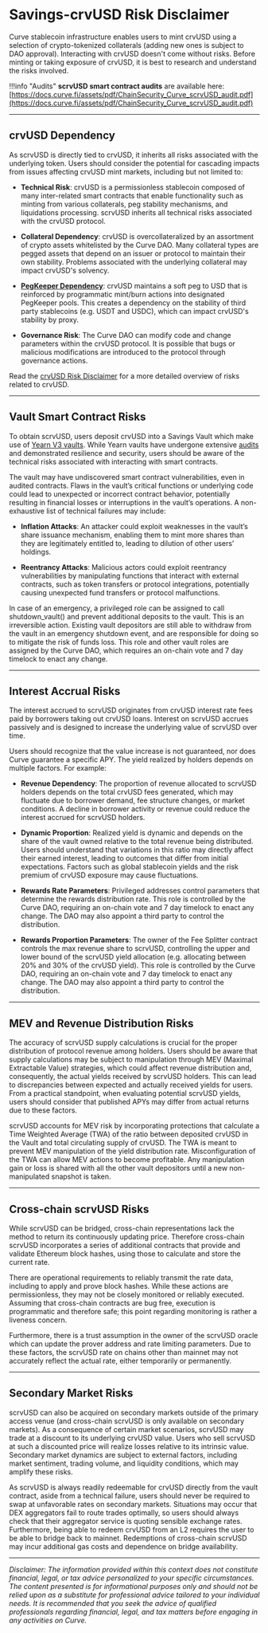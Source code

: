 <h1>Savings-crvUSD Risk Disclaimer</h1>

Curve stablecoin infrastructure enables users to mint crvUSD using a selection of crypto-tokenized collaterals (adding new ones is subject to DAO approval). Interacting with crvUSD doesn't come without risks. Before minting or taking exposure of crvUSD, it is best to research and understand the risks involved.

!!!info "Audits"
    **scrvUSD smart contract audits** are available here: [https://docs.curve.fi/assets/pdf/ChainSecurity_Curve_scrvUSD_audit.pdf](https://docs.curve.fi/assets/pdf/ChainSecurity_Curve_scrvUSD_audit.pdf)

---

## **crvUSD Dependency**

As scrvUSD is directly tied to crvUSD, it inherits all risks associated with the underlying token. Users should consider the potential for cascading impacts from issues affecting crvUSD mint markets, including but not limited to:

- **Technical Risk**: crvUSD is a permissionless stablecoin composed of many inter-related smart contracts that enable functionality such as minting from various collaterals, peg stability mechanisms, and liquidations processing. scrvUSD inherits all technical risks associated with the crvUSD protocol.

- **Collateral Dependency**: crvUSD is overcollateralized by an assortment of crypto assets whitelisted by the Curve DAO. Many collateral types are pegged assets that depend on an issuer or protocol to maintain their own stability. Problems associated with the underlying collateral may impact crvUSD's solvency.

- [**PegKeeper Dependency**](https://docs.curve.fi/crvUSD/pegkeepers/overview/): crvUSD maintains a soft peg to USD that is reinforced by programmatic mint/burn actions into designated PegKeeper pools. This creates a dependency on the stability of third party stablecoins (e.g. USDT and USDC), which can impact crvUSD's stability by proxy.

- **Governance Risk**: The Curve DAO can modify code and change parameters within the crvUSD protocol. It is possible that bugs or malicious modifications are introduced to the protocol through governance actions.

Read the [crvUSD Risk Disclaimer](./crvusd.md) for a more detailed overview of risks related to crvUSD.

---

## **Vault Smart Contract Risks**

To obtain scrvUSD, users deposit crvUSD into a Savings Vault which make use of [Yearn V3 vaults](https://docs.yearn.fi/developers/v3/overview). While Yearn vaults have undergone extensive [audits](https://github.com/yearn/yearn-vaults-v3/tree/master/audits) and demonstrated resilience and security, users should be aware of the technical risks associated with interacting with smart contracts.

The vault may have undiscovered smart contract vulnerabilities, even in audited contracts. Flaws in the vault’s critical functions or underlying code could lead to unexpected or incorrect contract behavior, potentially resulting in financial losses or interruptions in the vault’s operations. A non-exhaustive list of technical failures may include:

- **Inflation Attacks**: An attacker could exploit weaknesses in the vault’s share issuance mechanism, enabling them to mint more shares than they are legitimately entitled to, leading to dilution of other users’ holdings.

- **Reentrancy Attacks**: Malicious actors could exploit reentrancy vulnerabilities by manipulating functions that interact with external contracts, such as token transfers or protocol integrations, potentially causing unexpected fund transfers or protocol malfunctions.

In case of an emergency, a privileged role can be assigned to call shutdown_vault() and prevent additional deposits to the vault. This is an irreversible action. Existing vault depositors are still able to withdraw from the vault in an emergency shutdown event, and are responsible for doing so to mitigate the risk of funds loss. This role and other vault roles are assigned by the Curve DAO, which requires an on-chain vote and 7 day timelock to enact any change.

---

## **Interest Accrual Risks**

The interest accrued to scrvUSD originates from crvUSD interest rate fees paid by borrowers taking out crvUSD loans. Interest on scrvUSD accrues passively and is designed to increase the underlying value of scrvUSD over time.

Users should recognize that the value increase is not guaranteed, nor does Curve guarantee a specific APY. The yield realized by holders depends on multiple factors. For example:

- **Revenue Dependency**: The proportion of revenue allocated to scrvUSD holders depends on the total crvUSD fees generated, which may fluctuate due to borrower demand, fee structure changes, or market conditions. A decline in borrower activity or revenue could reduce the interest accrued for scrvUSD holders.

- **Dynamic Proportion**: Realized yield is dynamic and depends on the share of the vault owned relative to the total revenue being distributed. Users should understand that variations in this ratio may directly affect their earned interest, leading to outcomes that differ from initial expectations. Factors such as global stablecoin yields and the risk premium of crvUSD exposure may cause fluctuations.

- **Rewards Rate Parameters**: Privileged addresses control parameters that determine the rewards distribution rate. This role is controlled by the Curve DAO, requiring an on-chain vote and 7 day timelock to enact any change. The DAO may also appoint a third party to control the distribution.

- **Rewards Proportion Parameters**: The owner of the Fee Splitter contract controls the max revenue share to scrvUSD, controlling the upper and lower bound of the scrvUSD yield allocation (e.g. allocating between 20% and 30% of the crvUSD yield). This role is controlled by the Curve DAO, requiring an on-chain vote and 7 day timelock to enact any change. The DAO may also appoint a third party to control the distribution.

---

## **MEV and Revenue Distribution Risks**

The accuracy of scrvUSD supply calculations is crucial for the proper distribution of protocol revenue among holders. Users should be aware that supply calculations may be subject to manipulation through MEV (Maximal Extractable Value) strategies, which could affect revenue distribution and, consequently, the actual yields received by scrvUSD holders. This can lead to discrepancies between expected and actually received yields for users. From a practical standpoint, when evaluating potential scrvUSD yields, users should consider that published APYs may differ from actual returns due to these factors.

scrvUSD accounts for MEV risk by incorporating protections that calculate a Time Weighted Average (TWA) of the ratio between deposited crvUSD in the Vault and total circulating supply of crvUSD. The TWA is meant to prevent MEV manipulation of the yield distribution rate. Misconfiguration of the TWA can allow MEV actions to become profitable. Any manipulation gain or loss is shared with all the other vault depositors until a new non-manipulated snapshot is taken.

---

## **Cross-chain scrvUSD Risks**

While scrvUSD can be bridged, cross-chain representations lack the method to return its continuously updating price. Therefore cross-chain scrvUSD incorporates a series of additional contracts that provide and validate Ethereum block hashes, using those to calculate and store the current rate.

There are operational requirements to reliably transmit the rate data, including to apply and prove block hashes. While these actions are permissionless, they may not be closely monitored or reliably executed. Assuming that cross-chain contracts are bug free, execution is programmatic and therefore safe; this point regarding monitoring is rather a liveness concern.

Furthermore, there is a trust assumption in the owner of the scrvUSD oracle which can update the prover address and rate limiting parameters. Due to these factors, the scrvUSD rate on chains other than mainnet may not accurately reflect the actual rate, either temporarily or permanently.

---

## **Secondary Market Risks**

scrvUSD can also be acquired on secondary markets outside of the primary access venue (and cross-chain scrvUSD is only available on secondary markets). As a consequence of certain market scenarios, scrvUSD may trade at a discount to its underlying crvUSD value. Users who sell scrvUSD at such a discounted price will realize losses relative to its intrinsic value. Secondary market dynamics are subject to external factors, including market sentiment, trading volume, and liquidity conditions, which may amplify these risks.

As scrvUSD is always readily redeemable for crvUSD directly from the vault contract, aside from a technical failure, users should never be required to swap at unfavorable rates on secondary markets. Situations may occur that DEX aggregators fail to route trades optimally, so users should always check that their aggregator service is quoting sensible exchange rates. Furthermore, being able to redeem crvUSD from an L2 requires the user to be able to bridge back to mainnet. Redemptions of cross-chain scrvUSD may incur additional gas costs and dependence on bridge availability.

---

*Disclaimer: The information provided within this context does not constitute financial, legal, or tax advice personalized to your specific circumstances. The content presented is for informational purposes only and should not be relied upon as a substitute for professional advice tailored to your individual needs. It is recommended that you seek the advice of qualified professionals regarding financial, legal, and tax matters before engaging in any activities on Curve.*